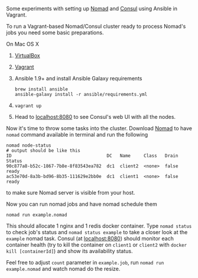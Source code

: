 Some experiments with setting up [Nomad](https://nomadproject.io/) and
[Consul](https://consul.io) using Ansible in Vagrant.

To run a Vagrant-based Nomad/Consul cluster ready
to process Nomad's jobs you need some basic preparations.

On Mac OS X

1. [VirtualBox](https://www.virtualbox.org/)

2. [Vagrant](https://www.vagrantup.com/)

3. Ansible 1.9+ and install Ansible Galaxy requirements

   ```
   brew install ansible
   ansible-galaxy install -r ansible/requirements.yml
   ```

4. `vagrant up`

5. Head to [localhost:8080](http://localhost:8080) to see Consul's web UI with all the nodes.

Now it's time to throw some tasks into the cluster. Download [Nomad](https://nomadproject.io/downloads.html)
to have `nomad` command available in terminal and run the following

```
nomad node-status
# output should be like this
ID                                    DC   Name     Class   Drain  Status
90c877a8-b52c-1867-7b8e-8f83543ea782  dc1  client2  <none>  false  ready
ac53e70d-8a3b-bd96-8b35-111629e2bb0e  dc1  client1  <none>  false  ready
```

to make sure Nomad server is visible from your host.

Now you can run nomad jobs and have nomad schedule them

```
nomad run example.nomad
```

This should allocate 1 nginx and 1 redis docker container.
Type `nomad status` to check job's status and `nomad status example` to
take a closer look at the `example` nomad task. Consul (at [localhost:8080](http://localhost:8080))
should monitor each container health (try to kill the container on `client1` or `client2` with `docker kill [containerId]`)
and show its availability status.

Feel free to adjust `count` parameter in `example.job`, run `nomad run example.nomad` and watch nomad do the resize.
